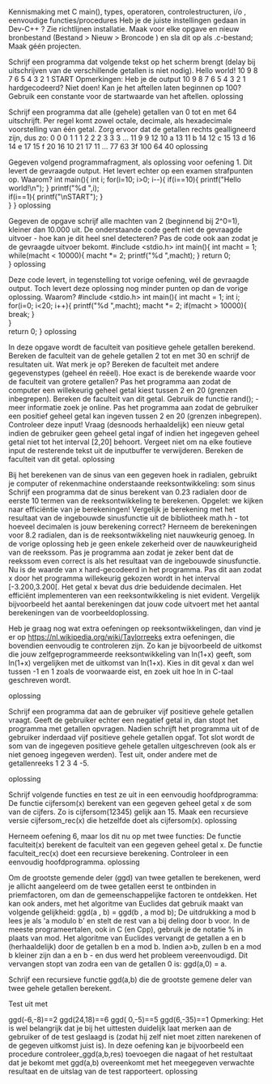 Kennismaking met C
main(), types, operatoren, controlestructuren, i/o , eenvoudige functies/procedures
Heb je de juiste instellingen gedaan in Dev-C++ ? Zie richtlijnen installatie.
Maak voor elke opgave en nieuw bronbestand (Bestand > Nieuw > Broncode ) en sla dit op als .c-bestand; Maak géén projecten.

Schrijf een programma dat volgende tekst op het scherm brengt (delay bij uitschrijven van de verschillende getallen is niet nodig).
Hello world!
10 9 8 7 6 5 4 3 2 1 
START
Opmerkingen:
Heb je de output 10 9 8 7 6 5 4 3 2 1 hardgecodeerd? Niet doen!
Kan je het aftellen laten beginnen op 100? Gebruik een constante voor de startwaarde van het aftellen.
oplossing

Schrijf een programma dat alle (gehele) getallen van 0 tot en met 64 uitschrijft. Per regel komt zowel octale, decimale, als hexadecimale voorstelling van één getal. Zorg ervoor dat de getallen rechts gealligneerd zijn, dus zo:
   0    0    0
   1    1    1
   2    2    2
   3    3    3
  ...
  11    9    9
  12   10    a
  13   11    b
  14   12    c
  15   13    d
  16   14    e
  17   15    f
  20   16   10
  21   17   11
  ...
  77   63   3f
 100   64   40
oplossing

Gegeven volgend programmafragment, als oplossing voor oefening 1. Dit levert de gevraagde output. Het levert echter op een examen strafpunten op. Waarom?
int main(){
     int i;
     for(i=10; i>0; i--){
          if(i==10){
               printf("Hello world!\n");
          }
          printf("%d ",i);             
          if(i==1){
               printf("\nSTART");
          }       
     }
}
oplossing

Gegeven de opgave schrijf alle machten van 2 (beginnend bij 2^0=1), kleiner dan 10.000 uit.
De onderstaande code geeft niet de gevraagde uitvoer - hoe kan je dit heel snel detecteren?
Pas de code ook aan zodat je de gevraagde uitvoer bekomt.
#include <stdio.h>
int main(){
    int macht = 1;
    while(macht < 10000){
        macht *= 2;
        printf("%d ",macht);
    }
    return 0;	
}
oplossing

Deze code levert, in tegenstelling tot vorige oefening, wél de gevraagde output. Toch levert deze oplossing nog minder punten op dan de vorige oplossing. Waarom?
#include <stdio.h>
int main(){
    int macht = 1;
    int i;
    for(i=0; i<20; i++){
        printf("%d ",macht);
        macht *= 2;
        if(macht > 10000){
            break;
        }		
    }	
    return 0;
}
oplossing

In deze opgave wordt de faculteit van positieve gehele getallen berekend.
Bereken de faculteit van de gehele getallen 2 tot en met 30 en schrijf de resultaten uit. Wat merk je op?
Bereken de faculteit met andere gegevenstypes (geheel én reëel). Hoe exact is de berekende waarde voor de faculteit van grotere getallen?
Pas het programma aan zodat de computer een willekeurig geheel getal kiest tussen 2 en 20 (grenzen inbegrepen). Bereken de faculteit van dit getal.
Gebruik de functie rand(); - meer informatie zoek je online.
Pas het programma aan zodat de gebruiker een positief geheel getal kan ingeven tussen 2 en 20 (grenzen inbegrepen). Controleer deze input! Vraag (desnoods herhaaldelijk) een nieuw getal indien de gebruiker geen geheel getal ingaf of indien het ingegeven geheel getal niet tot het interval [2,20] behoort. Vergeet niet om na elke foutieve input de resterende tekst uit de inputbuffer te verwijderen. Bereken de faculteit van dit getal.
oplossing

Bij het berekenen van de sinus van een gegeven hoek in radialen, gebruikt je computer of rekenmachine onderstaande reeksontwikkeling:
som sinus
Schrijf een programma dat de sinus berekent van 0.23 radialen door de eerste 10 termen van de reeksontwikkeling te berekenen. Opgelet: we kijken naar efficiëntie van je berekeningen!
Vergelijk je berekening met het resultaat van de ingebouwde sinusfunctie uit de bibliotheek math.h - tot hoeveel decimalen is jouw berekening correct?
Herneem de berekeningen voor 8.2 radialen, dan is de reeksontwikkeling niet nauwkeurig genoeg.
In de vorige oplossing heb je geen enkele zekerheid over de nauwkeurigheid van de reekssom.
Pas je programma aan zodat je zeker bent dat de reekssom even correct is als het resultaat van de ingebouwde sinusfunctie.
Nu is de waarde van x hard-gecodeerd in het programma. Pas dit aan zodat x door het programma willekeurig gekozen wordt in het interval [-3.200,3.200[. Het getal x bevat dus drie beduidende decimalen.
Het efficiënt implementeren van een reeksontwikkeling is niet evident. Vergelijk bijvoorbeeld het aantal berekeningen dat jouw code uitvoert met het aantal berekeningen van de voorbeeldoplossing.

Heb je graag nog wat extra oefeningen op reeksontwikkelingen, dan vind je er op https://nl.wikipedia.org/wiki/Taylorreeks extra oefeningen, die bovendien eenvoudig te controleren zijn.
Zo kan je bijvoorbeeld de uitkomst die jouw zelfgeprogrammeerde reeksontwikkeling van ln(1+x) geeft,
som ln(1+x)
vergelijken met de uitkomst van ln(1+x). Kies in dit geval x dan wel tussen -1 en 1 zoals de voorwaarde eist, en zoek uit hoe ln in C-taal geschreven wordt.

oplossing

Schrijf een programma dat aan de gebruiker vijf positieve gehele getallen vraagt. Geeft de gebruiker echter een negatief getal in, dan stopt het programma met getallen opvragen. Nadien schrijft het programma uit of de gebruiker inderdaad vijf positieve gehele getallen opgaf. Tot slot wordt de som van de ingegeven positieve gehele getallen uitgeschreven (ook als er niet genoeg ingegeven werden).
Test uit, onder andere met de getallenreeks 1 2 3 4 -5.

oplossing

Schrijf volgende functies en test ze uit in een eenvoudig hoofdprogramma:
De functie cijfersom(x) berekent van een gegeven geheel getal x de som van de cijfers. Zo is cijfersom(12345) gelijk aan 15.
Maak een recursieve versie cijfersom_rec(x) die hetzelfde doet als cijfersom(x).
oplossing

Herneem oefening 6, maar los dit nu op met twee functies:
De functie faculteit(x) berekent de faculteit van een gegeven geheel getal x.
De functie faculteit_rec(x) doet een recursieve berekening.
Controleer in een eenvoudig hoofdprogramma.
oplossing

Om de grootste gemende deler (ggd) van twee getallen te berekenen, werd je allicht aangeleerd om de twee getallen eerst te ontbinden in priemfactoren, om dan de gemeenschappelijke factoren te ontdekken. Het kan ook anders, met het algoritme van Euclides dat gebruik maakt van volgende gelijkheid:
ggd(a , b) = ggd(b , a mod b);
De uitdrukking a mod b lees je als 'a modulo b' en stelt de rest van a bij deling door b voor. In de meeste programeertalen, ook in C (en Cpp), gebruik je de notatie % in plaats van mod.
Het algoritme van Euclides vervangt de getallen a en b (herhaaldelijk) door de getallen b en a mod b. Indien a>b, zullen b en a mod b kleiner zijn dan a en b - en dus werd het probleem vereenvoudigd. Dit vervangen stopt van zodra een van de getallen 0 is: ggd(a,0) = a.

Schrijf een recursieve functie ggd(a,b) die de grootste gemene deler van twee gehele getallen berekent.

Test uit met

ggd(-6,-8)==2
ggd(24,18)==6
ggd( 0,-5)==5
ggd(6,-35)==1
Opmerking: Het is wel belangrijk dat je bij het uittesten duidelijk laat merken aan de gebruiker of de test geslaagd is (zodat hij zelf niet moet zitten narekenen of de gegeven uitkomst juist is).
In deze oefening kan je bijvoorbeeld een procedure controleer_ggd(a,b,res) toevoegen die nagaat of het restultaat dat je bekomt met ggd(a,b) overeenkomt met het meegegeven verwachte resultaat en de uitslag van de test rapporteert.
oplossing
